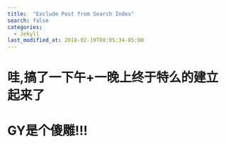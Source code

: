 ```yaml
---
title:  "Exclude Post from Search Index"
search: false
categories: 
  - Jekyll
last_modified_at: 2018-02-19T08:05:34-05:00
---
```


# 哇,搞了一下午+一晚上终于特么的建立起来了
# GY是个傻雕!!!
